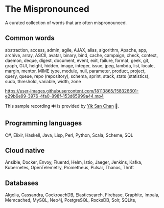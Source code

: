 # The Mispronounced

A curated collection of words that are often mispronounced.

## Common words

abstraction, access, admin, agile, AJAX, alias, algorithm, Apache, app, archive, array, ASCII, avatar, binary, bind, cache, campaign, check, context, daemon, deque, digest, document, event, exit, failure, format, geek, git, graph, GUI, height, hidden, image, integer, issue, jpeg, lambda, list, locale, margin, mentor, MIME type, module, null, parameter, product, project, query, queue, repo (repository), schema, sprint, stack, stats (statistics), sudo, threshold, variable, width, zone

https://user-images.githubusercontent.com/18113865/158326601-e29b6e99-3976-4fa0-898f-153d65999a44.mp4

This sample recording 🔊 is provided by [Yik San Chan](https://github.com/YikSanChan) 👏.


## Programming languages

C#, Elixir, Haskell, Java, Lisp, Perl, Python, Scala, Scheme, SQL

## Cloud native

Ansible, Docker, Envoy, Fluentd, Helm, Istio, Jaeger, Jenkins, Kafka, Kubernetes, OpenTelemetry, Prometheus, Pulsar, Thanos, Thrift

## Databases

Algolia, Cassandra, CockroachDB, Elasticsearch, Firebase, Graphite, Impala, Memcached, MySQL, Neo4j, PostgreSQL, RocksDB, Solr, SQLite,

